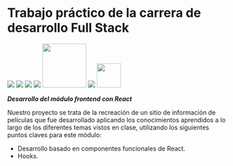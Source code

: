# Trabajo práctico de la carrera de desarrollo Full Stack
<p><img src="https://img.icons8.com/color/48/000000/html-5--v1.png"/>
<img src="https://img.icons8.com/color/48/000000/css3.png"/>
  <img src="https://img.icons8.com/color/50/000000/javascript--v1.png"/>
 <img src="https://img.icons8.com/color/48/000000/nodejs.png"/>
  <img src="https://expressjs.com/images/express-facebook-share.png"/width=100 >
  <img src="https://img.icons8.com/color/48/000000/mongodb.png"/>
  <img src="https://upload.wikimedia.org/wikipedia/commons/thumb/4/47/React.svg/1200px-React.svg.png"/width=55>
</p>

***Desarrollo del módulo frontend con React***

Nuestro proyecto se trata de la recreación de un sitio de información de películas que fue desarrollado aplicando los conocimientos aprendidos a lo largo de los diferentes temas vistos en clase, utilizando los siguientes puntos claves para este módulo:

- Desarrollo basado en componentes funcionales de React.
- Hooks.
